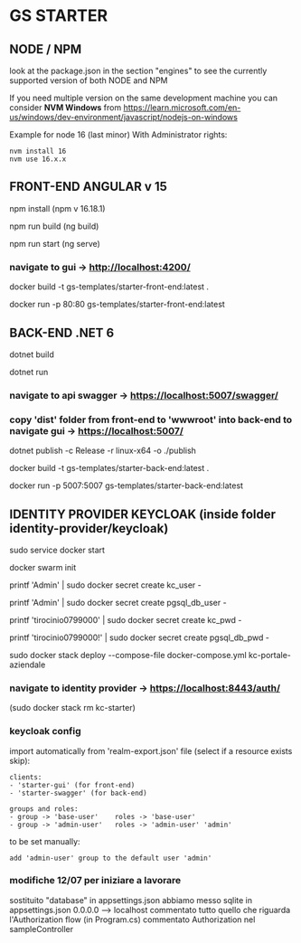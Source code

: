 # GS STARTER

## NODE / NPM

look at the package.json in the section "engines" to see the currently supported version of both NODE and NPM

If you need multiple version on the same development machine you can consider **NVM Windows** from <https://learn.microsoft.com/en-us/windows/dev-environment/javascript/nodejs-on-windows>

Example for node 16 (last minor) With Administrator rights:  

```
nvm install 16    
nvm use 16.x.x 
```

## FRONT-END ANGULAR v 15

npm install (npm v 16.18.1)

npm run build (ng build)

npm run start (ng serve)

### navigate to gui -> <http://localhost:4200/>

docker build -t gs-templates/starter-front-end:latest .

docker run -p 80:80 gs-templates/starter-front-end:latest


## BACK-END .NET 6

dotnet build

dotnet run

### navigate to api swagger -> <https://localhost:5007/swagger/>

### copy 'dist' folder from front-end to 'wwwroot' into back-end to navigate gui -> <https://localhost:5007/>

dotnet publish -c Release -r linux-x64 -o ./publish

docker build -t gs-templates/starter-back-end:latest .

docker run -p 5007:5007 gs-templates/starter-back-end:latest


## IDENTITY PROVIDER KEYCLOAK (inside folder identity-provider/keycloak)

sudo service docker start

docker swarm init

printf 'Admin' | sudo docker secret create kc_user -

printf 'Admin' | sudo docker secret create pgsql_db_user -

printf 'tirocinio0799000' | sudo docker secret create kc_pwd -

printf 'tirocinio0799000!' | sudo docker secret create pgsql_db_pwd -

sudo docker stack deploy --compose-file docker-compose.yml kc-portale-aziendale

### navigate to identity provider -> <https://localhost:8443/auth/>

(sudo docker stack rm kc-starter)

### keycloak config

import automatically from 'realm-export.json' file (select if a resource exists skip):

    clients:
    - 'starter-gui' (for front-end)
    - 'starter-swagger' (for back-end)

    groups and roles:
    - group -> 'base-user'    roles -> 'base-user'
    - group -> 'admin-user'   roles -> 'admin-user' 'admin'

to be set manually:

    add 'admin-user' group to the default user 'admin'

### modifiche 12/07 per iniziare a lavorare
sostituito "database" in appsettings.json abbiamo messo sqlite
in appsettings.json 0.0.0.0 --> localhost
commentato tutto quello che riguarda l'Authorization flow (in Program.cs)
commentato Authorization nel sampleController
